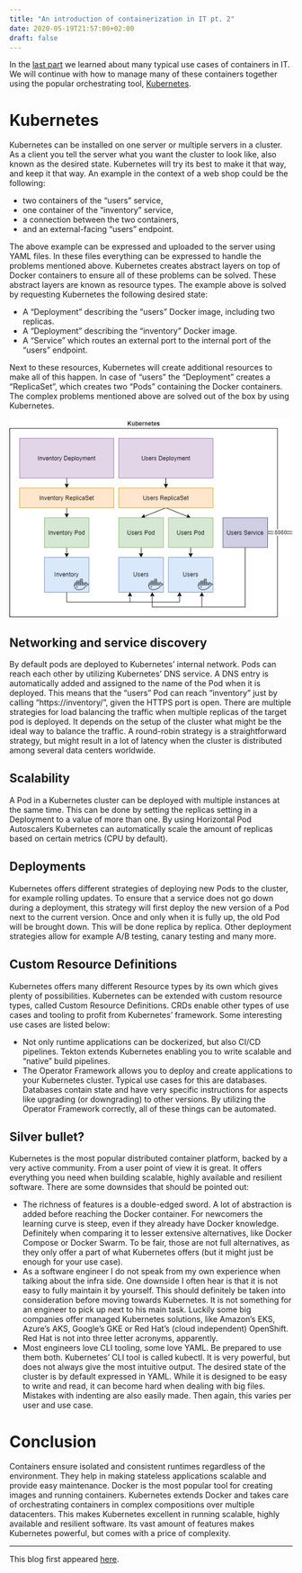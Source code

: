 ```yaml
---
title: "An introduction of containerization in IT pt. 2"
date: 2020-05-19T21:57:00+02:00
draft: false
---
```


In the [last part](/posts/an-introduction-of-containerization-in-it-part1) we learned about many typical use cases of containers in IT.
We will continue with how to manage many of these containers together using the popular orchestrating tool, [Kubernetes](https://kubernetes.io/).

# Kubernetes

Kubernetes can be installed on one server or multiple servers in a cluster. As a client you tell the server what you want the cluster to look like, also known as the desired state. Kubernetes will try its best to make it that way, and keep it that way. An example in the context of a web shop could be the following:

 - two containers of the “users” service,
 - one container of the “inventory” service,
 - a connection between the two containers,
 - and an external-facing “users” endpoint.

 The above example can be expressed and uploaded to the server using YAML files. In these files everything can be expressed to handle the problems mentioned above. Kubernetes creates abstract layers on top of Docker containers to ensure all of these problems can be solved. These abstract layers are known as resource types. The example above is solved by requesting Kubernetes the following desired state:

 - A “Deployment” describing the “users” Docker image, including two replicas.
 - A “Deployment” describing the “inventory” Docker image.
 - A “Service” which routes an external port to the internal port of the “users” endpoint.

 Next to these resources, Kubernetes will create additional resources to make all of this happen. In case of “users” the “Deployment” creates a “ReplicaSet”, which creates two “Pods” containing the Docker containers. The complex problems mentioned above are solved out of the box by using Kubernetes.

 ![Kubernetes orchestrating multiple Docker containers](/images/posts/intro-containerization-kubernetes.png "Kubernetes orchestrating multiple Docker containers")

## Networking and service discovery
By default pods are deployed to Kubernetes’ internal network. Pods can reach each other by utilizing Kubernetes’ DNS service. A DNS entry is automatically added and assigned to the name of the Pod when it is deployed. This means that the “users” Pod can reach “inventory” just by calling “https://inventory/”, given the HTTPS port is open. There are multiple strategies for load balancing the traffic when multiple replicas of the target pod is deployed. It depends on the setup of the cluster what might be the ideal way to balance the traffic. A round-robin strategy is a straightforward strategy, but might result in a lot of latency when the cluster is distributed among several data centers worldwide.

## Scalability
A Pod in a Kubernetes cluster can be deployed with multiple instances at the same time. This can be done by setting the replicas setting in a Deployment to a value of more than one. By using Horizontal Pod Autoscalers Kubernetes can automatically scale the amount of replicas based on certain metrics (CPU by default).

## Deployments
Kubernetes offers different strategies of deploying new Pods to the cluster, for example rolling updates. To ensure that a service does not go down during a deployment, this strategy will first deploy the new version of a Pod next to the current version. Once and only when it is fully up, the old Pod will be brought down. This will be done replica by replica. Other deployment strategies allow for example A/B testing, canary testing and many more.

## Custom Resource Definitions
Kubernetes offers many different Resource types by its own which gives plenty of possibilities. Kubernetes can be extended with custom resource types, called Custom Resource Definitions. CRDs enable other types of use cases and tooling to profit from Kubernetes’ framework. Some interesting use cases are listed below:

 - Not only runtime applications can be dockerized, but also CI/CD pipelines. Tekton extends Kubernetes enabling you to write scalable and “native” build pipelines.
 - The Operator Framework allows you to deploy and create applications to your Kubernetes cluster. Typical use cases for this are databases. Databases contain state and have very specific instructions for aspects like upgrading (or downgrading) to other versions. By utilizing the Operator Framework correctly, all of these things can be automated.

## Silver bullet?
Kubernetes is the most popular distributed container platform, backed by a very active community. From a user point of view it is great. It offers everything you need when building scalable, highly available and resilient software. There are some downsides that should be pointed out:

 - The richness of features is a double-edged sword. A lot of abstraction is added before reaching the Docker container. For newcomers the learning curve is steep, even if they already have Docker knowledge. Definitely when comparing it to lesser extensive alternatives, like Docker Compose or Docker Swarm. To be fair, those are not full alternatives, as they only offer a part of what Kubernetes offers (but it might just be enough for your use case).
 - As a software engineer I do not speak from my own experience when talking about the infra side. One downside I often hear is that it is not easy to fully maintain it by yourself. This should definitely be taken into consideration before moving towards Kubernetes. It is not something for an engineer to pick up next to his main task. Luckily some big companies offer managed Kubernetes solutions, like Amazon’s EKS, Azure’s AKS, Google’s GKE or Red Hat’s (cloud independent) OpenShift. Red Hat is not into three letter acronyms, apparently.
 - Most engineers love CLI tooling, some love YAML. Be prepared to use them both. Kubernetes’ CLI tool is called kubectl. It is very powerful, but does not always give the most intuitive output. The desired state of the cluster is by default expressed in YAML. While it is designed to be easy to write and read, it can become hard when dealing with big files. Mistakes with indenting are also easily made. Then again, this varies per user and use case.

# Conclusion
Containers ensure isolated and consistent runtimes regardless of the environment. They help in making stateless applications scalable and provide easy maintenance. Docker is the most popular tool for creating images and running containers. Kubernetes extends Docker and takes care of orchestrating containers in complex compositions over multiple datacenters. This makes Kubernetes excellent in running scalable, highly available and resilient software. Its vast amount of features makes Kubernetes powerful, but comes with a price of complexity.

---

This blog first appeared [here](https://blogs.infosupport.com/an-introduction-of-containerization-in-it/).